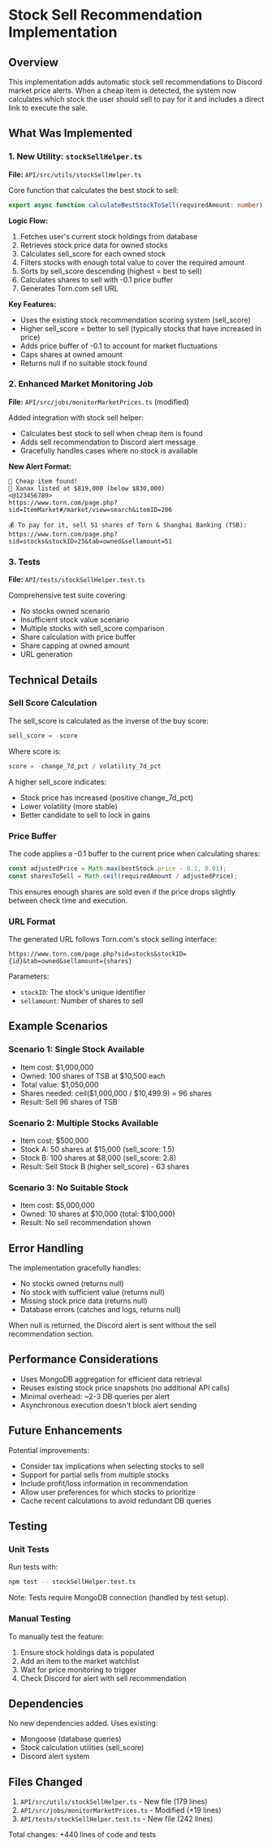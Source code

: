 # Stock Sell Recommendation Implementation

## Overview
This implementation adds automatic stock sell recommendations to Discord market price alerts. When a cheap item is detected, the system now calculates which stock the user should sell to pay for it and includes a direct link to execute the sale.

## What Was Implemented

### 1. New Utility: `stockSellHelper.ts`
**File:** `API/src/utils/stockSellHelper.ts`

Core function that calculates the best stock to sell:
```typescript
export async function calculateBestStockToSell(requiredAmount: number): Promise<SellRecommendation | null>
```

**Logic Flow:**
1. Fetches user's current stock holdings from database
2. Retrieves stock price data for owned stocks
3. Calculates sell_score for each owned stock
4. Filters stocks with enough total value to cover the required amount
5. Sorts by sell_score descending (highest = best to sell)
6. Calculates shares to sell with -0.1 price buffer
7. Generates Torn.com sell URL

**Key Features:**
- Uses the existing stock recommendation scoring system (sell_score)
- Higher sell_score = better to sell (typically stocks that have increased in price)
- Adds price buffer of -0.1 to account for market fluctuations
- Caps shares at owned amount
- Returns null if no suitable stock found

### 2. Enhanced Market Monitoring Job
**File:** `API/src/jobs/monitorMarketPrices.ts` (modified)

Added integration with stock sell helper:
- Calculates best stock to sell when cheap item is found
- Adds sell recommendation to Discord alert message
- Gracefully handles cases where no stock is available

**New Alert Format:**
```
🚨 Cheap item found!
💊 Xanax listed at $819,000 (below $830,000)
<@123456789>
https://www.torn.com/page.php?sid=ItemMarket#/market/view=search&itemID=206

💰 To pay for it, sell 51 shares of Torn & Shanghai Banking (TSB):
https://www.torn.com/page.php?sid=stocks&stockID=25&tab=owned&sellamount=51
```

### 3. Tests
**File:** `API/tests/stockSellHelper.test.ts`

Comprehensive test suite covering:
- No stocks owned scenario
- Insufficient stock value scenario
- Multiple stocks with sell_score comparison
- Share calculation with price buffer
- Share capping at owned amount
- URL generation

## Technical Details

### Sell Score Calculation
The sell_score is calculated as the inverse of the buy score:
```typescript
sell_score = -score
```

Where score is:
```typescript
score = -change_7d_pct / volatility_7d_pct
```

A higher sell_score indicates:
- Stock price has increased (positive change_7d_pct)
- Lower volatility (more stable)
- Better candidate to sell to lock in gains

### Price Buffer
The code applies a -0.1 buffer to the current price when calculating shares:
```typescript
const adjustedPrice = Math.max(bestStock.price - 0.1, 0.01);
const sharesToSell = Math.ceil(requiredAmount / adjustedPrice);
```

This ensures enough shares are sold even if the price drops slightly between check time and execution.

### URL Format
The generated URL follows Torn.com's stock selling interface:
```
https://www.torn.com/page.php?sid=stocks&stockID={id}&tab=owned&sellamount={shares}
```

Parameters:
- `stockID`: The stock's unique identifier
- `sellamount`: Number of shares to sell

## Example Scenarios

### Scenario 1: Single Stock Available
- Item cost: $1,000,000
- Owned: 100 shares of TSB at $10,500 each
- Total value: $1,050,000
- Shares needed: ceil($1,000,000 / $10,499.9) = 96 shares
- Result: Sell 96 shares of TSB

### Scenario 2: Multiple Stocks Available
- Item cost: $500,000
- Stock A: 50 shares at $15,000 (sell_score: 1.5)
- Stock B: 100 shares at $8,000 (sell_score: 2.8)
- Result: Sell Stock B (higher sell_score) - 63 shares

### Scenario 3: No Suitable Stock
- Item cost: $5,000,000
- Owned: 10 shares at $10,000 (total: $100,000)
- Result: No sell recommendation shown

## Error Handling

The implementation gracefully handles:
- No stocks owned (returns null)
- No stock with sufficient value (returns null)
- Missing stock price data (returns null)
- Database errors (catches and logs, returns null)

When null is returned, the Discord alert is sent without the sell recommendation section.

## Performance Considerations

- Uses MongoDB aggregation for efficient data retrieval
- Reuses existing stock price snapshots (no additional API calls)
- Minimal overhead: ~2-3 DB queries per alert
- Asynchronous execution doesn't block alert sending

## Future Enhancements

Potential improvements:
- Consider tax implications when selecting stocks to sell
- Support for partial sells from multiple stocks
- Include profit/loss information in recommendation
- Allow user preferences for which stocks to prioritize
- Cache recent calculations to avoid redundant DB queries

## Testing

### Unit Tests
Run tests with:
```bash
npm test -- stockSellHelper.test.ts
```

Note: Tests require MongoDB connection (handled by test setup).

### Manual Testing
To manually test the feature:
1. Ensure stock holdings data is populated
2. Add an item to the market watchlist
3. Wait for price monitoring to trigger
4. Check Discord for alert with sell recommendation

## Dependencies

No new dependencies added. Uses existing:
- Mongoose (database queries)
- Stock calculation utilities (sell_score)
- Discord alert system

## Files Changed

1. `API/src/utils/stockSellHelper.ts` - New file (179 lines)
2. `API/src/jobs/monitorMarketPrices.ts` - Modified (+19 lines)
3. `API/tests/stockSellHelper.test.ts` - New file (242 lines)

Total changes: +440 lines of code and tests
